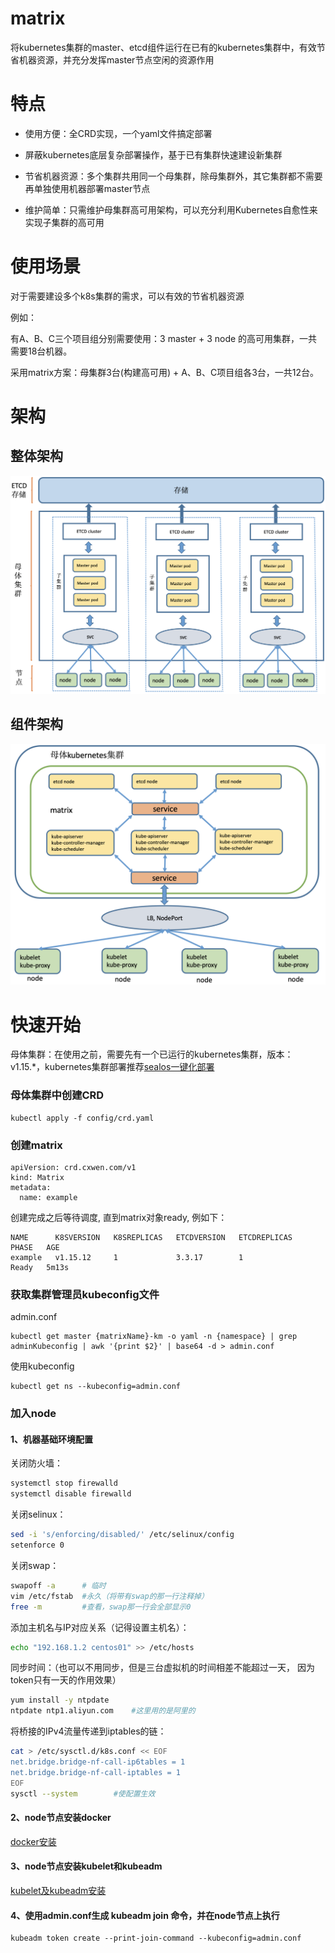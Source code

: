# matrix

将kubernetes集群的master、etcd组件运行在已有的kubernetes集群中，有效节省机器资源，并充分发挥master节点空闲的资源作用

# 特点

- 使用方便：全CRD实现，一个yaml文件搞定部署

- 屏蔽kubernetes底层复杂部署操作，基于已有集群快速建设新集群

- 节省机器资源：多个集群共用同一个母集群，除母集群外，其它集群都不需要再单独使用机器部署master节点 

- 维护简单：只需维护母集群高可用架构，可以充分利用Kubernetes自愈性来实现子集群的高可用
 
# 使用场景

对于需要建设多个k8s集群的需求，可以有效的节省机器资源

例如：

有A、B、C三个项目组分别需要使用：3 master + 3 node 的高可用集群，一共需要18台机器。

采用matrix方案：母集群3台(构建高可用) + A、B、C项目组各3台，一共12台。

# 架构

## 整体架构

![](./matrix.png)

## 组件架构

![](./matrix-detail.png)

# 快速开始

母体集群：在使用之前，需要先有一个已运行的kubernetes集群，版本：v1.15.*，kubernetes集群部署推荐[sealos一键化部署](https://github.com/fanux/sealos)

### 母体集群中创建CRD 

``` shell
kubectl apply -f config/crd.yaml
```

### 创建matrix

``` shell
apiVersion: crd.cxwen.com/v1
kind: Matrix
metadata:
  name: example
```

创建完成之后等待调度, 直到matrix对象ready, 例如下：

```
NAME      K8SVERSION   K8SREPLICAS   ETCDVERSION   ETCDREPLICAS   PHASE   AGE
example   v1.15.12     1             3.3.17        1              Ready   5m13s
```

### 获取集群管理员kubeconfig文件

admin.conf

``` shell
kubectl get master {matrixName}-km -o yaml -n {namespace} | grep adminKubeconfig | awk '{print $2}' | base64 -d > admin.conf
```

使用kubeconfig

``` shell
kubectl get ns --kubeconfig=admin.conf
```

### 加入node

#### 1、机器基础环境配置

关闭防火墙：

```bash
systemctl stop firewalld
systemctl disable firewalld
```

关闭selinux：
```bash
sed -i 's/enforcing/disabled/' /etc/selinux/config 
setenforce 0
```

关闭swap：

```bash
swapoff -a      # 临时
vim /etc/fstab  #永久（将带有swap的那一行注释掉）
free -m         #查看，swap那一行会全部显示0
```

添加主机名与IP对应关系（记得设置主机名）：
```bash
echo "192.168.1.2 centos01" >> /etc/hosts
```

同步时间：（也可以不用同步，但是三台虚拟机的时间相差不能超过一天，
因为token只有一天的作用效果）

```bash
yum install -y ntpdate
ntpdate ntp1.aliyun.com    #这里用的是阿里的
```

将桥接的IPv4流量传递到iptables的链：
```bash
cat > /etc/sysctl.d/k8s.conf << EOF
net.bridge.bridge-nf-call-ip6tables = 1
net.bridge.bridge-nf-call-iptables = 1
EOF
sysctl --system        #使配置生效
```

#### 2、node节点安装docker

[docker安装](docs/docker.md)

#### 3、node节点安装kubelet和kubeadm

[kubelet及kubeadm安装](docs/kubernetes.md)

#### 4、使用admin.conf生成 kubeadm join 命令，并在node节点上执行

```shell
kubeadm token create --print-join-command --kubeconfig=admin.conf
```
